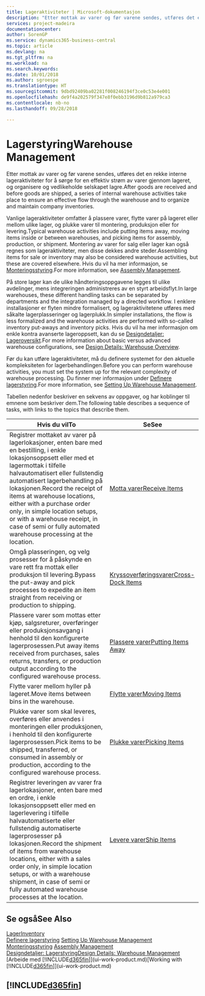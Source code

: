 ```yaml
---
title: Lageraktiviteter | Microsoft-dokumentasjon
description: "Etter mottak av varer og før varene sendes, utføres det en rekke interne lageraktiviteter for å sørge for en effektiv strøm av varer gjennom lageret, og organisere og vedlikeholde selskapet lagre."
services: project-madeira
documentationcenter: 
author: SorenGP
ms.service: dynamics365-business-central
ms.topic: article
ms.devlang: na
ms.tgt_pltfrm: na
ms.workload: na
ms.search.keywords: 
ms.date: 10/01/2018
ms.author: sgroespe
ms.translationtype: HT
ms.sourcegitcommit: 9dbd92409ba02281f008246194f3ce0c53e4e001
ms.openlocfilehash: de9f4a202579f347e8f0ebb3196d9b812a979ca3
ms.contentlocale: nb-no
ms.lasthandoff: 09/28/2018

---
```

# <a name="warehouse-management"></a><span data-ttu-id="f2dd5-103">Lagerstyring</span><span class="sxs-lookup"><span data-stu-id="f2dd5-103">Warehouse Management</span></span>
<span data-ttu-id="f2dd5-104">Etter mottak av varer og før varene sendes, utføres det en rekke interne lageraktiviteter for å sørge for en effektiv strøm av varer gjennom lageret, og organisere og vedlikeholde selskapet lagre.</span><span class="sxs-lookup"><span data-stu-id="f2dd5-104">After goods are received and before goods are shipped, a series of internal warehouse activities take place to ensure an effective flow through the warehouse and to organize and maintain company inventories.</span></span>

<span data-ttu-id="f2dd5-105">Vanlige lageraktiviteter omfatter å plassere varer, flytte varer på lageret eller mellom ulike lager, og plukke varer til montering, produksjon eller for levering.</span><span class="sxs-lookup"><span data-stu-id="f2dd5-105">Typical warehouse activities include putting items away, moving items inside or between warehouses, and picking items for assembly, production, or shipment.</span></span> <span data-ttu-id="f2dd5-106">Montering av varer for salg eller lager kan også regnes som lageraktiviteter, men disse dekkes andre steder.</span><span class="sxs-lookup"><span data-stu-id="f2dd5-106">Assembling items for sale or inventory may also be considered warehouse activities, but these are covered elsewhere.</span></span> <span data-ttu-id="f2dd5-107">Hvis du vil ha mer informasjon, se [Monteringsstyring](assembly-assemble-items.md).</span><span class="sxs-lookup"><span data-stu-id="f2dd5-107">For more information, see [Assembly Management](assembly-assemble-items.md).</span></span>  

<span data-ttu-id="f2dd5-108">På store lager kan de ulike håndteringsoppgavene legges til ulike avdelinger, mens integreringen administreres av en styrt arbeidsflyt.</span><span class="sxs-lookup"><span data-stu-id="f2dd5-108">In large warehouses, these different handling tasks can be separated by departments and the integration managed by a directed workflow.</span></span> <span data-ttu-id="f2dd5-109">I enklere installasjoner er flyten mindre formalisert, og lageraktivitetene utføres med såkalte lagerplasseringer og lagerplukk.</span><span class="sxs-lookup"><span data-stu-id="f2dd5-109">In simpler installations, the flow is less formalized and the warehouse activities are performed with so-called inventory put-aways and inventory picks.</span></span> <span data-ttu-id="f2dd5-110">Hvis du vil ha mer informasjon om enkle kontra avanserte lageroppsett, kan du se [Designdetaljer: Lageroversikt](design-details-warehouse-overview.md).</span><span class="sxs-lookup"><span data-stu-id="f2dd5-110">For more information about basic versus advanced warehouse configurations, see [Design Details: Warehouse Overview](design-details-warehouse-overview.md).</span></span>

<span data-ttu-id="f2dd5-111">Før du kan utføre lageraktiviteter, må du definere systemet for den aktuelle kompleksiteten for lagerbehandlingen.</span><span class="sxs-lookup"><span data-stu-id="f2dd5-111">Before you can perform warehouse activities, you must set the system up for the relevant complexity of warehouse processing.</span></span> <span data-ttu-id="f2dd5-112">Du finner mer informasjon under [Definere lagerstyring](warehouse-setup-warehouse.md).</span><span class="sxs-lookup"><span data-stu-id="f2dd5-112">For more information, see [Setting Up Warehouse Management](warehouse-setup-warehouse.md).</span></span>

 <span data-ttu-id="f2dd5-113">Tabellen nedenfor beskriver en sekvens av oppgaver, og har koblinger til emnene som beskriver dem.</span><span class="sxs-lookup"><span data-stu-id="f2dd5-113">The following table describes a sequence of tasks, with links to the topics that describe them.</span></span>   

|<span data-ttu-id="f2dd5-114">**Hvis du vil**</span><span class="sxs-lookup"><span data-stu-id="f2dd5-114">**To**</span></span>|<span data-ttu-id="f2dd5-115">**Se**</span><span class="sxs-lookup"><span data-stu-id="f2dd5-115">**See**</span></span>|  
|------------|-------------|  
|<span data-ttu-id="f2dd5-116">Registrer mottaket av varer på lagerlokasjoner, enten bare med en bestilling, i enkle lokasjonsoppsett eller med et lagermottak i tilfelle halvautomatisert eller fullstendig automatisert lagerbehandling på lokasjonen.</span><span class="sxs-lookup"><span data-stu-id="f2dd5-116">Record the receipt of items at warehouse locations, either with a purchase order only, in simple location setups, or with a warehouse receipt, in case of semi or fully automated warehouse processing at the location.</span></span>|[<span data-ttu-id="f2dd5-117">Motta varer</span><span class="sxs-lookup"><span data-stu-id="f2dd5-117">Receive Items</span></span>](warehouse-how-receive-items.md)|
|<span data-ttu-id="f2dd5-118">Omgå plasseringen, og velg prosesser for å påskynde en vare rett fra mottak eller produksjon til levering.</span><span class="sxs-lookup"><span data-stu-id="f2dd5-118">Bypass the put-away and pick processes to expedite an item straight from receiving or production to shipping.</span></span>|[<span data-ttu-id="f2dd5-119">Kryssoverføringsvarer</span><span class="sxs-lookup"><span data-stu-id="f2dd5-119">Cross-Dock Items</span></span>](warehouse-how-to-cross-dock-items.md)|    
|<span data-ttu-id="f2dd5-120">Plassere varer som mottas etter kjøp, salgsreturer, overføringer eller produksjonsavgang i henhold til den konfigurerte lagerprosessen.</span><span class="sxs-lookup"><span data-stu-id="f2dd5-120">Put away items received from purchases, sales returns, transfers, or production output according to the configured warehouse process.</span></span>|[<span data-ttu-id="f2dd5-121">Plassere varer</span><span class="sxs-lookup"><span data-stu-id="f2dd5-121">Putting Items Away</span></span>](warehouse-put-away-items.md)|
|<span data-ttu-id="f2dd5-122">Flytte varer mellom hyller på lageret.</span><span class="sxs-lookup"><span data-stu-id="f2dd5-122">Move items between bins in the warehouse.</span></span>|[<span data-ttu-id="f2dd5-123">Flytte varer</span><span class="sxs-lookup"><span data-stu-id="f2dd5-123">Moving Items</span></span>](warehouse-move-items.md)|
|<span data-ttu-id="f2dd5-124">Plukke varer som skal leveres, overføres eller anvendes i monteringen eller produksjonen, i henhold til den konfigurerte lagerprosessen.</span><span class="sxs-lookup"><span data-stu-id="f2dd5-124">Pick items to be shipped, transferred, or consumed in assembly or production, according to the configured warehouse process.</span></span>|[<span data-ttu-id="f2dd5-125">Plukke varer</span><span class="sxs-lookup"><span data-stu-id="f2dd5-125">Picking Items</span></span>](warehouse-pick-items.md)|
|<span data-ttu-id="f2dd5-126">Registrer leveringen av varer fra lagerlokasjoner, enten bare med en ordre, i enkle lokasjonsoppsett eller med en lagerlevering i tilfelle halvautomatiserte eller fullstendig automatiserte lagerprosesser på lokasjonen.</span><span class="sxs-lookup"><span data-stu-id="f2dd5-126">Record the shipment of items from warehouse locations, either with a sales order only, in simple location setups, or with a warehouse shipment, in case of semi or fully automated warehouse processes at the location.</span></span>|[<span data-ttu-id="f2dd5-127">Levere varer</span><span class="sxs-lookup"><span data-stu-id="f2dd5-127">Ship Items</span></span>](warehouse-how-ship-items.md)|  

## <a name="see-also"></a><span data-ttu-id="f2dd5-128">Se også</span><span class="sxs-lookup"><span data-stu-id="f2dd5-128">See Also</span></span>  
[<span data-ttu-id="f2dd5-129">Lager</span><span class="sxs-lookup"><span data-stu-id="f2dd5-129">Inventory</span></span>](inventory-manage-inventory.md)  
<span data-ttu-id="f2dd5-130">[Definere lagerstyring](warehouse-setup-warehouse.md)   </span><span class="sxs-lookup"><span data-stu-id="f2dd5-130">[Setting Up Warehouse Management](warehouse-setup-warehouse.md)   </span></span>  
<span data-ttu-id="f2dd5-131">[Monteringsstyring](assembly-assemble-items.md)  </span><span class="sxs-lookup"><span data-stu-id="f2dd5-131">[Assembly Management](assembly-assemble-items.md)  </span></span>  
[<span data-ttu-id="f2dd5-132">Designdetaljer: Lagerstyring</span><span class="sxs-lookup"><span data-stu-id="f2dd5-132">Design Details: Warehouse Management</span></span>](design-details-warehouse-management.md)  
<span data-ttu-id="f2dd5-133">[Arbeide med [!INCLUDE[d365fin](includes/d365fin_md.md)]](ui-work-product.md)</span><span class="sxs-lookup"><span data-stu-id="f2dd5-133">[Working with [!INCLUDE[d365fin](includes/d365fin_md.md)]](ui-work-product.md)</span></span>  

## [!INCLUDE[d365fin](includes/free_trial_md.md)]  
 

